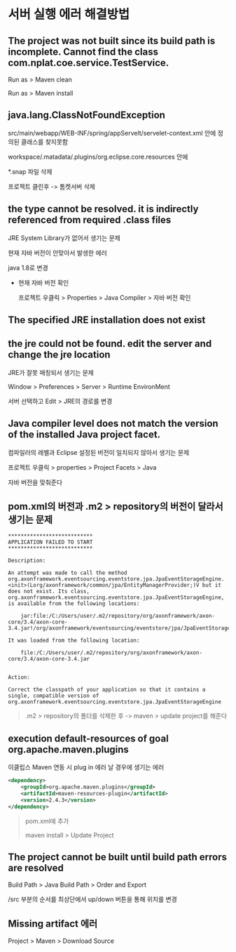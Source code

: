 # 서버 실행 에러 해결방법



## The project was not built since its build path is incomplete. Cannot find the class com.nplat.coe.service.TestService.

Run as > Maven clean

Run as > Maven install



## java.lang.ClassNotFoundException

src/main/webapp/WEB-INF/spring/appServelt/servelet-context.xml 안에 정의된 클래스를 찾지못함

workspace/.matadata/.plugins/org.eclipse.core.resources 안에

*.snap 파일 삭제

프로젝트 클린후 -> 톰켓서버 삭제



## the type cannot be resolved. it is indirectly referenced from required .class files

JRE System Library가 없어서 생기는 문제

현재 자바 버전이 안맞아서 발생한 에러

java 1.8로 변경

- 현재 자바 버전 확인

  프로젝트 우클릭 > Properties > Java Compiler > 자바 버전 확인



## The specified JRE installation does not exist



## the jre could not be found. edit the server and change the jre location

JRE가 잘못 매칭되서 생기는 문제

Window > Preferences > Server > Runtime EnvironMent

서버 선택하고 Edit > JRE의 경로를 변경



## Java compiler level does not match the version of the installed Java project facet.

컴파일러의 레벨과 Eclipse 설정된 버전이 일치되지 않아서 생기는 문제

프로젝트 우클릭 \> properties > Project Facets > Java

자바 버전을 맞춰준다





## pom.xml의 버전과 .m2 > repository의 버전이 달라서 생기는 문제

~~~
***************************
APPLICATION FAILED TO START
***************************

Description:

An attempt was made to call the method org.axonframework.eventsourcing.eventstore.jpa.JpaEventStorageEngine.<init>(Lorg/axonframework/common/jpa/EntityManagerProvider;)V but it does not exist. Its class, org.axonframework.eventsourcing.eventstore.jpa.JpaEventStorageEngine, is available from the following locations:

    jar:file:/C:/Users/user/.m2/repository/org/axonframework/axon-core/3.4/axon-core-3.4.jar!/org/axonframework/eventsourcing/eventstore/jpa/JpaEventStorageEngine.class

It was loaded from the following location:

    file:/C:/Users/user/.m2/repository/org/axonframework/axon-core/3.4/axon-core-3.4.jar


Action:

Correct the classpath of your application so that it contains a single, compatible version of org.axonframework.eventsourcing.eventstore.jpa.JpaEventStorageEngine
~~~

> .m2 > repository의 폴더를 삭제한 후 -> maven > update project를 해준다



## execution default-resources of goal org.apache.maven.plugins

이클립스 Maven 연동 시 plug in 에러 날 경우에 생기는 에러

~~~xml
<dependency>
    <groupId>org.apache.maven.plugins</groupId>
    <artifactId>maven-resources-plugin</artifactId>
    <version>2.4.3</version>
</dependency>
~~~

> pom.xml에 추가
>
> maven install > Update Project



## The project cannot be built until build path errors are resolved 

Build Path > Java Build Path > Order and Export

/src 부분의 순서를 최상단에서 up/down 버튼을 통해 위치를 변경





## Missing artifact 에러

Project > Maven > Download Source
